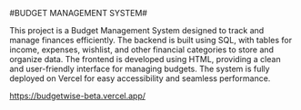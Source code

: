 #BUDGET MANAGEMENT SYSTEM#

This project is a Budget Management System designed to track and manage finances efficiently. The backend is built using SQL, with tables for income, expenses, wishlist, and other financial categories to store and organize data. The frontend is developed using HTML, providing a clean and user-friendly interface for managing budgets. The system is fully deployed on Vercel for easy accessibility and seamless performance.

https://budgetwise-beta.vercel.app/
